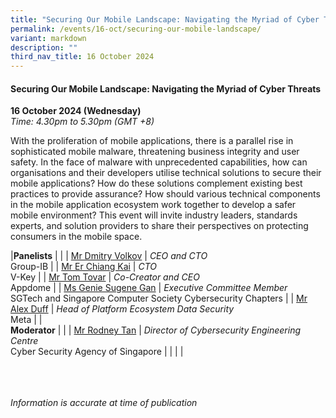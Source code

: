 ```yaml
---
title: "Securing Our Mobile Landscape: Navigating the Myriad of Cyber Threats"
permalink: /events/16-oct/securing-our-mobile-landscape/
variant: markdown
description: ""
third_nav_title: 16 October 2024
---
```

#### **Securing Our Mobile Landscape: Navigating the Myriad of Cyber Threats**

**16 October 2024 (Wednesday)**  
*Time: 4.30pm to 5.30pm (GMT +8)*

With the proliferation of mobile applications, there is a parallel rise in sophisticated mobile malware, threatening business integrity and user safety. In the face of malware with unprecedented capabilities, how can organisations and their developers utilise technical solutions to secure their mobile applications? How do these solutions complement existing best practices to provide assurance? How should various technical components in the mobile application ecosystem work together to develop a safer mobile environment? This event will invite industry leaders, standards experts, and solution providers to share their perspectives on protecting consumers in the mobile space.

|**Panelists**          |                                                              |
| [Mr Dmitry Volkov](/speakers/mr-dmitry-volkov/)  | *CEO and CTO* <br>Group-IB     |
| [Mr Er Chiang Kai](/speakers/mr-er-chiang-kai/)  | *CTO*<br>V-Key           |
| [Mr Tom Tovar](/speakers/mr-tom-tovar/)  | *Co-Creator and CEO*<br>Appdome           |
| [Ms Genie Sugene Gan](/speakers/ms-genie-sugene-gan/)  | *Executive Committee Member*<br>SGTech and Singapore Computer Society Cybersecurity Chapters           |
| [Mr Alex Duff](/speakers/mr-alex-duff/)  | *Head of Platform Ecosystem Data Security*<br>Meta           |
|<br> **Moderator**          |                                                           |
| [Mr Rodney Tan](/speakers/mr-rodney-tan/)  | *Director of Cybersecurity Engineering Centre*<br>Cyber Security Agency of Singapore                |
| | |


<br><br><br>
*Information is accurate at time of publication*